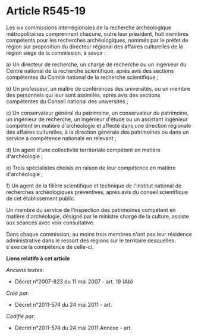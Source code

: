 # Article R545-19

Les six commissions interrégionales de la recherche archéologique métropolitaines comprennent chacune, outre leur président,
huit membres compétents pour les recherches archéologiques, nommés par le préfet de région sur proposition du directeur
régional des affaires culturelles de la région siège de la commission, à savoir :

a) Un directeur de recherche, un chargé de recherche ou un ingénieur du Centre national de la recherche scientifique, après
avis des sections compétentes du Comité national de la recherche scientifique ;

b) Un professeur, un maître de conférences des universités, ou un membre des personnels qui leur sont assimilés, après avis
des sections compétentes du Conseil national des universités ;

c) Un conservateur général du patrimoine, un conservateur du patrimoine, un ingénieur de recherche, un ingénieur d'étude ou
un assistant ingénieur compétent en matière d'archéologie et affecté dans une direction régionale des affaires culturelles, à
la direction générale des patrimoines ou dans un service à compétence nationale en relevant ;

d) Un agent d'une collectivité territoriale compétent en matière d'archéologie ;

e) Trois spécialistes choisis en raison de leur compétence en matière d'archéologie ;

f) Un agent de la filière scientifique et technique de l'Institut national de recherches archéologiques préventives, après
avis du conseil scientifique de cet établissement public.

Un membre du service de l'inspection des patrimoines compétent en matière d'archéologie, désigné par le ministre chargé de la
culture, assiste aux séances avec voix consultative.

Dans chaque commission, au moins trois membres n'ont pas leur résidence administrative dans le ressort des régions sur le
territoire desquelles s'exerce la compétence de celle-ci.

**Liens relatifs à cet article**

_Anciens textes_:

  - Décret n°2007-823 du 11 mai 2007 - art. 19 (Ab)

_Créé par_:

  - Décret n°2011-574 du 24 mai 2011  - art.

_Codifié par_:

  - Décret n°2011-574 du 24 mai 2011 Annexe - art.
